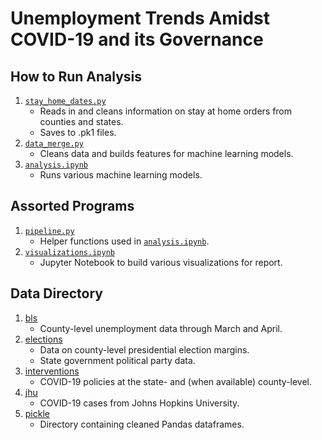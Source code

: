 # Unemployment Trends Amidst COVID-19 and its Governance

## How to Run Analysis

1. [`stay_home_dates.py`](./stay_home_dates.py)
   * Reads in and cleans information on stay at home orders from counties and states.
   * Saves to .pk1 files.
2. [`data_merge.py`](./data_merge.py)
   * Cleans data and builds features for machine learning models.
3. [`analysis.ipynb`](./analysis.ipynb)
   * Runs various machine learning models.

## Assorted Programs

1. [`pipeline.py`](./pipeline.py)
   * Helper functions used in [`analysis.ipynb`](./analysis.ipynb).
2. [`visualizations.ipynb`](./visualizations.ipynb)
   * Jupyter Notebook to build various visualizations for report.

## Data Directory

1. [bls](./data/bls/)
   * County-level unemployment data through March and April.
2. [elections](./data/elections/)
   * Data on county-level presidential election margins.
   * State government political party data.
3. [interventions](./data/interventions/)
   * COVID-19 policies at the state- and (when available) county-level.
4. [jhu](./data/jhu/)
   * COVID-19 cases from Johns Hopkins University.
5. [pickle](./data/pickle/)
   * Directory containing cleaned Pandas dataframes.

